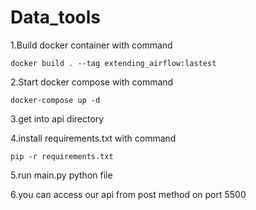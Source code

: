 # Data_tools

1.Build docker container with command

``` docker build . --tag extending_airflow:lastest ```

2.Start docker compose with command

``` docker-compose up -d ```

3.get into api directory

4.install requirements.txt with command

``` pip -r requirements.txt ```

5.run main.py python file 

6.you can access our api from post method on port 5500
